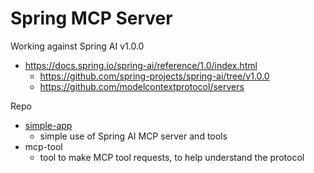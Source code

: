 
# Spring MCP Server 

Working against Spring AI v1.0.0

- https://docs.spring.io/spring-ai/reference/1.0/index.html
  - https://github.com/spring-projects/spring-ai/tree/v1.0.0
  - https://github.com/modelcontextprotocol/servers

Repo
- [simple-app](./simple-app)
  - simple use of Spring AI MCP server and tools
- mcp-tool
  - tool to make MCP tool requests, to help understand the protocol
